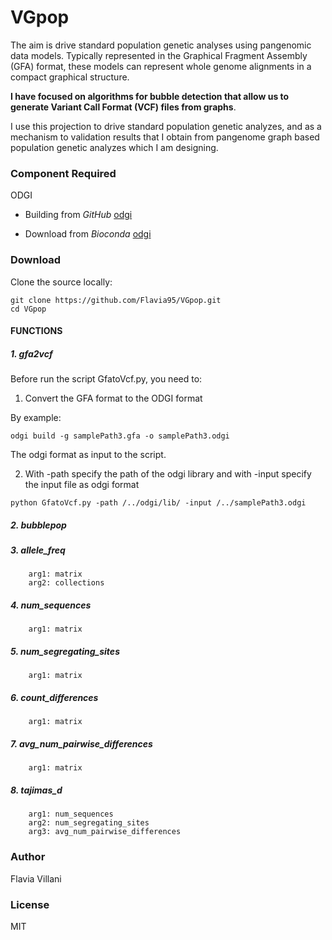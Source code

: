 # VGpop

The aim is drive standard population genetic analyses using pangenomic data models.
Typically represented in the Graphical Fragment Assembly (GFA) format, these models can represent whole genome alignments in a compact graphical structure. 

**I have focused on algorithms for bubble detection that allow us to generate Variant Call Format (VCF) files from graphs**.

I use this projection to drive standard population genetic analyzes, and as a mechanism to validation results that I obtain from pangenome graph based population genetic analyzes which I am designing.

### Component Required

ODGI

- Building from *GitHub* [odgi](https://github.com/vgteam/odgi)

- Download from *Bioconda* [odgi](https://anaconda.org/bioconda/odgi)

### Download

Clone the source locally:
```
git clone https://github.com/Flavia95/VGpop.git
cd VGpop
```
#### FUNCTIONS

##### 1. gfa2vcf 

Before run the script GfatoVcf.py, you need to:
1. Convert the GFA format to the ODGI format

By example:
```
odgi build -g samplePath3.gfa -o samplePath3.odgi
```
The odgi format as input to the script.

2. With -path specify the path of the odgi library and with -input specify the input file as odgi format
```
python GfatoVcf.py -path /../odgi/lib/ -input /../samplePath3.odgi
```

##### 2. bubblepop

##### 3. allele_freq
        arg1: matrix
        arg2: collections
        
##### 4. num_sequences
        arg1: matrix

##### 5. num_segregating_sites
        arg1: matrix

##### 6. count_differences
        arg1: matrix

##### 7. avg_num_pairwise_differences
        arg1: matrix

##### 8. tajimas_d
        arg1: num_sequences
        arg2: num_segregating_sites
        arg3: avg_num_pairwise_differences 

### Author

Flavia Villani

### License

MIT
